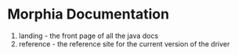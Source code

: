 # Morphia Documentation
 
 1. landing - the front page of all the java docs
 2. reference - the reference site for the current version of the driver

